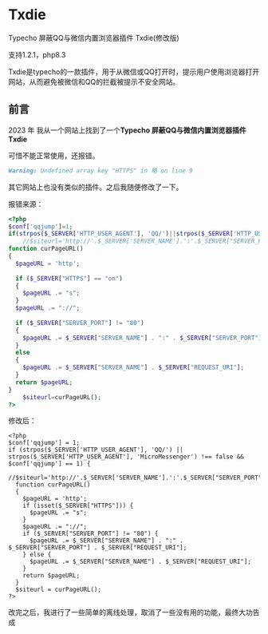 # Txdie

Typecho 屏蔽QQ与微信内置浏览器插件 Txdie(修改版)

支持1.2.1，php8.3

Txdie是typecho的一款插件，用于从微信或QQ打开时，提示用户使用浏览器打开网站，从而避免被微信和QQ的拦截被提示不安全网站。

## 前言

2023 年
我从一个网站上找到了一个**Typecho 屏蔽QQ与微信内置浏览器插件 Txdie**

可惜不能正常使用，还报错。

```md
Warning: Undefined array key "HTTPS" in 略 on line 9
```

其它网站上也没有类似的插件。之后我随便修改了一下。

报错来源：

```php
<?php
$conf['qqjump']=1;
if(strpos($_SERVER['HTTP_USER_AGENT'], 'QQ/')||strpos($_SERVER['HTTP_USER_AGENT'], 'MicroMessenger')!==false && $conf['qqjump']==1){
    //$siteurl='http://'.$_SERVER['SERVER_NAME'].':'.$_SERVER["SERVER_PORT"].$_SERVER["REQUEST_URI"];
function curPageURL() 
{
  $pageURL = 'http';
 
  if ($_SERVER["HTTPS"] == "on") 
  {
    $pageURL .= "s";
  }
  $pageURL .= "://";
 
  if ($_SERVER["SERVER_PORT"] != "80") 
  {
    $pageURL .= $_SERVER["SERVER_NAME"] . ":" . $_SERVER["SERVER_PORT"] . $_SERVER["REQUEST_URI"];
  } 
  else
  {
    $pageURL .= $_SERVER["SERVER_NAME"] . $_SERVER["REQUEST_URI"];
  }
  return $pageURL;
}
    $siteurl=curPageURL();
?>
```

修改后：

```
<?php
$conf['qqjump'] = 1;
if (strpos($_SERVER['HTTP_USER_AGENT'], 'QQ/') || strpos($_SERVER['HTTP_USER_AGENT'], 'MicroMessenger') !== false && $conf['qqjump'] == 1) {
  //$siteurl='http://'.$_SERVER['SERVER_NAME'].':'.$_SERVER["SERVER_PORT"].$_SERVER["REQUEST_URI"];
  function curPageURL()
  {
    $pageURL = 'http';
    if (isset($_SERVER["HTTPS"])) {
      $pageURL .= "s";
    }
    $pageURL .= "://";
    if ($_SERVER["SERVER_PORT"] != "80") {
      $pageURL .= $_SERVER["SERVER_NAME"] . ":" . $_SERVER["SERVER_PORT"] . $_SERVER["REQUEST_URI"];
    } else {
      $pageURL .= $_SERVER["SERVER_NAME"] . $_SERVER["REQUEST_URI"];
    }
    return $pageURL;
  }
  $siteurl = curPageURL();
?>
```
改完之后，我进行了一些简单的离线处理，取消了一些没有用的功能，最终大功告成
